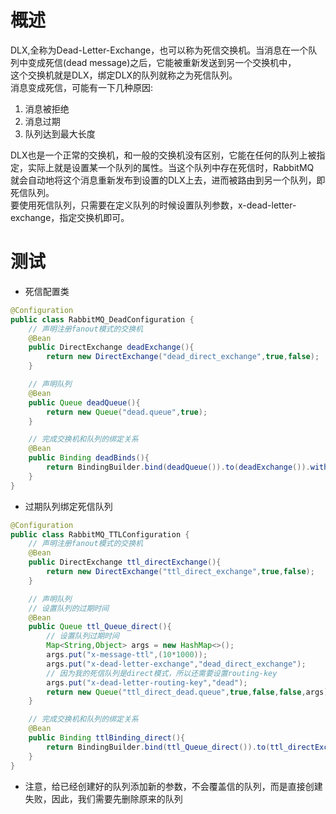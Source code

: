 # 概述
DLX,全称为Dead-Letter-Exchange，也可以称为死信交换机。当消息在一个队列中变成死信(dead message)之后，它能被重新发送到另一个交换机中，  
这个交换机就是DLX，绑定DLX的队列就称之为死信队列。  
消息变成死信，可能有一下几种原因:  
1. 消息被拒绝
2. 消息过期
3. 队列达到最大长度

DLX也是一个正常的交换机，和一般的交换机没有区别，它能在任何的队列上被指定，实际上就是设置某一个队列的属性。当这个队列中存在死信时，RabbitMQ  
就会自动地将这个消息重新发布到设置的DLX上去，进而被路由到另一个队列，即死信队列。   
要使用死信队列，只需要在定义队列的时候设置队列参数，x-dead-letter-exchange，指定交换机即可。  

# 测试
- 死信配置类
```java
@Configuration
public class RabbitMQ_DeadConfiguration {
    // 声明注册fanout模式的交换机
    @Bean
    public DirectExchange deadExchange(){
        return new DirectExchange("dead_direct_exchange",true,false);
    }

    // 声明队列
    @Bean
    public Queue deadQueue(){
        return new Queue("dead.queue",true);
    }

    // 完成交换机和队列的绑定关系
    @Bean
    public Binding deadBinds(){
        return BindingBuilder.bind(deadQueue()).to(deadExchange()).with("dead");
    }
}
```
- 过期队列绑定死信队列
```java
@Configuration
public class RabbitMQ_TTLConfiguration {
    // 声明注册fanout模式的交换机
    @Bean
    public DirectExchange ttl_directExchange(){
        return new DirectExchange("ttl_direct_exchange",true,false);
    }

    // 声明队列
    // 设置队列的过期时间
    @Bean
    public Queue ttl_Queue_direct(){
        // 设置队列过期时间
        Map<String,Object> args = new HashMap<>();
        args.put("x-message-ttl",(10*1000));
        args.put("x-dead-letter-exchange","dead_direct_exchange");
        // 因为我的死信队列是direct模式，所以还需要设置routing-key
        args.put("x-dead-letter-routing-key","dead");
        return new Queue("ttl_direct_dead.queue",true,false,false,args);
    }

    // 完成交换机和队列的绑定关系
    @Bean
    public Binding ttlBinding_direct(){
        return BindingBuilder.bind(ttl_Queue_direct()).to(ttl_directExchange()).with("ttl");
    }
}
```
- 注意，给已经创建好的队列添加新的参数，不会覆盖信的队列，而是直接创建失败，因此，我们需要先删除原来的队列
